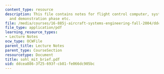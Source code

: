 ```yaml
---
content_type: resource
description: This file contains notes for flight control computer, system development
  and demonstration phase etc.
file: /media/courses/16-885j-aircraft-systems-engineering-fall-2004/ddcea8863f25693fcb81fe066dc905bc_sohl_mit_brief.pdf
file_type: application/pdf
learning_resource_types:
- Lecture Notes
ocw_type: OCWFile
parent_title: Lecture Notes
parent_type: CourseSection
resourcetype: Document
title: sohl_mit_brief.pdf
uid: ddcea886-3f25-693f-cb81-fe066dc905bc
---
```

